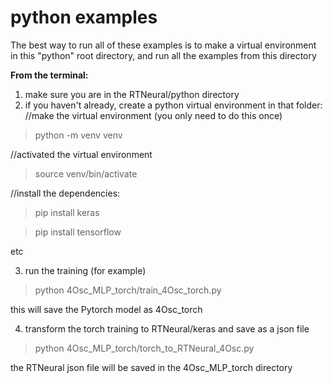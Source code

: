 # python examples

The best way to run all of these examples is to make a virtual environment in this "python" root directory, and run all the examples from this directory

**From the terminal:**

1. make sure you are in the RTNeural/python directory
2. if you haven't already, create a python virtual environment in that folder: 
//make the virtual environment (you only need to do this once)
> python -m venv venv

//activated the virtual environment
> source venv/bin/activate

//install the dependencies:
> pip install keras

> pip install tensorflow

etc

3. run the training (for example)
> python 4Osc_MLP_torch/train_4Osc_torch.py

this will save the Pytorch model as 4Osc_torch

4. transform the torch training to RTNeural/keras and save as a json file
> python 4Osc_MLP_torch/torch_to_RTNeural_4Osc.py 

the RTNeural json file will be saved in the 4Osc_MLP_torch directory